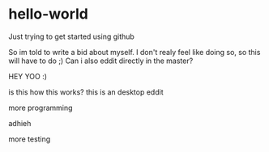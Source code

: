 # hello-world
Just trying to get started using github


So im told to write a bid about myself. I don't realy feel like doing so, so this will have to do ;)
Can i also eddit directly in the master?

HEY YOO :)

is this how this works? 
this is an desktop eddit


more programming

adhieh

more testing 
